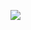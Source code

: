 ![](https://cdn.discordapp.com/attachments/809363224663031829/811105365348843540/MOSHED-2021-2-16-5-22-57.gif)
